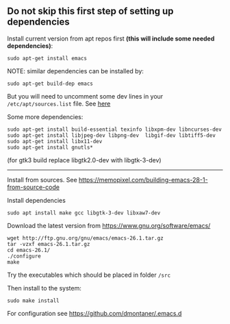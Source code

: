 
Do not skip this first step of setting up dependencies
--------------------------------------------------------------------

Install current version from apt repos first __(this will include some needed dependencies)__:

    sudo apt-get install emacs

NOTE: similar dependencies can be installed by: 

    sudo apt-get build-dep emacs

But you will need to uncomment some dev lines in your `/etc/apt/sources.list` file. 
See [here](https://askubuntu.com/questions/826890/apt-build-dep-fails-unable-to-locate-source-package-despite-deb-src-lines-pres/etc/apt/sources.list)

Some more dependencies:
    
    sudo apt-get install build-essential texinfo libxpm-dev libncurses-dev
    sudo apt-get install libjpeg-dev libpng-dev  libgif-dev libtiff5-dev
    sudo apt-get install libx11-dev
    sudo apt-get install gnutls*

(for gtk3 build replace libgtk2.0-dev with libgtk-3-dev)

--------------------------------------------------------------------

Install from sources. See https://memopixel.com/building-emacs-28-1-from-source-code

Install dependencies

    sudo apt install make gcc libgtk-3-dev libxaw7-dev


Download the latest version from https://www.gnu.org/software/emacs/

    wget http://ftp.gnu.org/gnu/emacs/emacs-26.1.tar.gz
    tar -vzxf emacs-26.1.tar.gz
    cd emacs-26.1/
    ./configure
    make
    
Try the executables which should be placed in folder `/src`
    
Then install to the system:

    sudo make install

For configuration see https://github.com/dmontaner/.emacs.d
